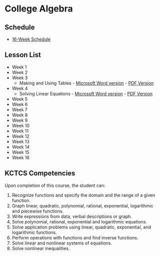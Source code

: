 # College Algebra

## Schedule
* [16-Week Schedule](./college_algebra_16_week.md)

## Lesson List

* Week 1
* Week 2
* Week 3
  * Making and Using Tables - [Microsoft Word version](./making_and_using_tables/making_and_using_tables.docx) - [PDF Version](./making_and_using_tables/making_and_using_tables.pdf)
* Week 4
  * Solving Linear Equations - [Microsoft Word version](./solving_linear_equations/solving_linear_equations.docx) - [PDF Version](./solving_linear_equations/solving_linear_equations.pdf)
* Week 5
* Week 6
* Week 7
* Week 8
* Week 9
* Week 10
* Week 11
* Week 12
* Week 13
* Week 14
* Week 15
* Week 16


## KCTCS Competencies

Upon completion of this course, the student can:
1.	Recognize functions and specify the domain and the range of a given function.
2.	Graph linear, quadratic, polynomial, rational, exponential, logarithmic and piecewise functions.
3.	Write expressions from data, verbal descriptions or graph.
4.	Solve polynomial, rational, exponential and logarithmic equations.
5.	Solve application problems using linear, quadratic, exponential, and logarithmic functions.
6.	Perform operations with functions and find inverse functions.
7.	Solve linear and nonlinear systems of equations.
8.	Solve nonlinear inequalities.